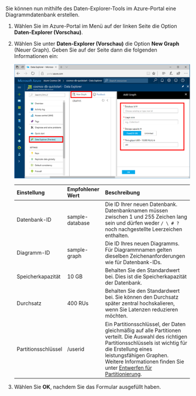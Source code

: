 Sie können nun mithilfe des Daten-Explorer-Tools im Azure-Portal eine Diagrammdatenbank erstellen. 

1. Wählen Sie im Azure-Portal im Menü auf der linken Seite die Option **Daten-Explorer (Vorschau)**.

2. Wählen Sie unter **Daten-Explorer (Vorschau)** die Option **New Graph** (Neuer Graph). Geben Sie auf der Seite dann die folgenden Informationen ein:

    ![Daten-Explorer im Azure-Portal](./media/cosmos-db-create-graph/azure-cosmosdb-data-explorer.png)

    Einstellung|Empfohlener Wert|Beschreibung
    ---|---|---
    Datenbank-ID|sample-database|Die ID Ihrer neuen Datenbank. Datenbanknamen müssen zwischen 1 und 255 Zeichen lang sein und dürfen weder `/ \ # ?` noch nachgestellte Leerzeichen enthalten.
    Diagramm-ID|sample-graph|Die ID Ihres neuen Diagramms. Für Diagrammnamen gelten dieselben Zeichenanforderungen wie für Datenbank-IDs.
    Speicherkapazität| 10 GB|Behalten Sie den Standardwert bei. Dies ist die Speicherkapazität der Datenbank.
    Durchsatz|400 RUs|Behalten Sie den Standardwert bei. Sie können den Durchsatz später zentral hochskalieren, wenn Sie Latenzen reduzieren möchten.
    Partitionsschlüssel|/userid|Ein Partitionsschlüssel, der Daten gleichmäßig auf alle Partitionen verteilt. Die Auswahl des richtigen Partitionsschlüssels ist wichtig für die Erstellung eines leistungsfähigen Graphen. Weitere Informationen finden Sie unter [Entwerfen für Partitionierung](../articles/cosmos-db/partition-data.md#designing-for-partitioning).

3. Wählen Sie **OK**, nachdem Sie das Formular ausgefüllt haben.